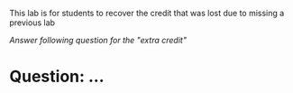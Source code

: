 This lab is for students to recover the credit that was lost due to missing a previous lab

*Answer following question for the "extra credit"*

# Question: ...
